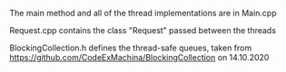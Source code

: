 The main method and all of the thread implementations are in Main.cpp

Request.cpp contains the class "Request" passed between the threads

BlockingCollection.h defines the thread-safe queues, taken from https://github.com/CodeExMachina/BlockingCollection on 14.10.2020
